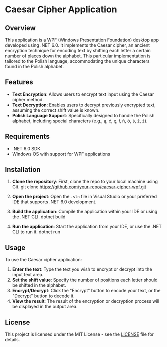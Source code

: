 # Caesar Cipher Application

## Overview

This application is a WPF (Windows Presentation Foundation) desktop app developed using .NET 6.0. It implements the Caesar cipher, an ancient encryption technique for encoding text by shifting each letter a certain number of places down the alphabet. This particular implementation is tailored to the Polish language, accommodating the unique characters found in the Polish alphabet.

## Features

- **Text Encryption**: Allows users to encrypt text input using the Caesar cipher method.
- **Text Decryption**: Enables users to decrypt previously encrypted text, assuming the correct shift value is known.
- **Polish Language Support**: Specifically designed to handle the Polish alphabet, including special characters (e.g., ą, ć, ę, ł, ń, ó, ś, ź, ż).

## Requirements

- .NET 6.0 SDK
- Windows OS with support for WPF applications

## Installation

1. **Clone the repository**: First, clone the repo to your local machine using Git.
   git clone https://github.com/your-repo/caesar-cipher-wpf.git

2. **Open the project**: Open the `.sln` file in Visual Studio or your preferred IDE that supports .NET 6.0 development.

3. **Build the application**: Compile the application within your IDE or using the .NET CLI.
dotnet build
4. **Run the application**: Start the application from your IDE, or use the .NET CLI to run it.
dotnet run

## Usage

To use the Caesar cipher application:

1. **Enter the text**: Type the text you wish to encrypt or decrypt into the input text area.
2. **Set the shift value**: Specify the number of positions each letter should be shifted in the alphabet.
3. **Encrypt/Decrypt**: Click the "Encrypt" button to encode your text, or the "Decrypt" button to decode it.
4. **View the result**: The result of the encryption or decryption process will be displayed in the output area.

## License

This project is licensed under the MIT License - see the [LICENSE](LICENSE.md) file for details.




